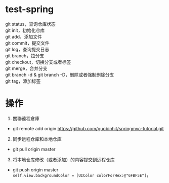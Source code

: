 # test-spring
git status，查询仓库状态  
git init，初始化仓库  
git add，添加文件  
git commit，提交文件  
git log，查询提交日志  
git branch，拉分支  
git checkout，切换分支或者标签  
git merge，合并分支  
git branch -d & git branch -D，删除或者强制删除分支  
git tag，添加标签  
# 操作  
1. 關聯遠程倉庫
  * git remote add origin https://github.com/guobinhit/springmvc-tutorial.git  
2. 同步远程仓库和本地仓库  
  * git pull origin master  
3. 将本地仓库修改（或者添加）的内容提交到远程仓库
  * git push origin master  
`self.view.backgroundColor = [UIColor colorForHex:@"6FBF5E"];`  

